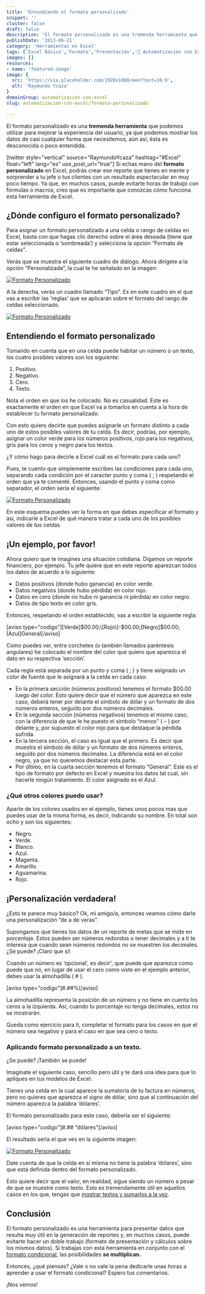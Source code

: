 ```yaml
---
title: 'Entendiendo el formato personalizado'
snippet: ''
cluster: false
draft: false 
description: 'El formato personalizado es una tremenda herramienta que te conviene aprender a utilizar. Tómate unos minutos para entenderlo.'
publishDate: '2013-06-21'
category: 'Herramientas en Excel'
tags: ['Excel Básico','Formato','Presentación','🤖 Automatización con Excel']
images: []
resources: 
- name: 'featured-image'
image: {
  src: 'https://via.placeholder.com/1920x1080/eee?text=16:9',
  alt: 'Raymundo Ycaza'
}
domainGroup: automatizacion-con-excel
slug: automatizacion-con-excel/formato-personalizado

---
```


El formato personalizado es una **tremenda herramienta** que podemos utilizar para mejorar la experiencia del usuario, ya que podemos mostrar los datos de casi cualquier forma que necesitemos, aún así, ésta es desconocida o poco entendida.

\[twitter style="vertical" source="RaymundoYcaza" hashtag="#Excel" float="left" lang="es" use_post_url="true"\] Si echas mano del **formato personalizado** en Excel, podrás crear ese reporte que tienes en mente y sorprender a tu jefe o tus clientes con un resultado espectacular en muy poco tiempo. Ya que, en muchos casos, puede evitarte horas de trabajo con fórmulas o macros, creo que es importante que conozcas cómo funciona esta herramienta de Excel.

## ¿Dónde configuro el formato personalizado?

Para asignar un formato personalizado a una celda o rango de celdas en Excel, basta con que hagas clic derecho sobre el área deseada (tiene que estar seleccionada o ‘sombreada’) y selecciona la opción “Formato de celdas”.

Verás que se muestra el siguiente cuadro de diálogo. Ahora dirígete a la opción “Personalizada”, la cual te he señalado en la imagen:

[![Formato Personalizado](images/formato-condicional-000061-300x254.jpg)](http://raymundoycaza.com/wp-content/uploads/formato-condicional-000061.jpg)

A la derecha, verás un cuadro llamado “Tipo”. Es en este cuadro en el que vas a escribir las ‘reglas’ que se aplicarán sobre el formato del rango de celdas seleccionado.

[![Formato Personalizado](images/formato-condicional-000062-300x254.jpg)](http://raymundoycaza.com/wp-content/uploads/formato-condicional-000062.jpg)

## Entendiendo el formato personalizado

Tomando en cuenta que en una celda puede habitar un número o un texto, los cuatro posibles valores son los siguiente:

1. Positivo.
2. Negativo.
3. Cero.
4. Texto.

Nota el orden en que los he colocado. No es casualidad. Este es exactamente el orden en que Excel va a tomarlos en cuenta a la hora de establecer tu formato personalizado.

Con esto quiero decirte que puedes asignarle un formato distinto a cada uno de estos posibles valores de tu celda. Es decir, podrías, por ejemplo, asignar un color verde para los números positivos, rojo para los negativos, gris para los ceros y negro para los textos.

¿Y cómo hago para decirle a Excel cuál es el formato para cada uno?

Pues, te cuento que simplemente escribes las condiciones para cada uno, separando cada condición por el caracter punto y coma ( ; ) respetando el orden que ya te comenté. Entonces, usando el punto y coma como separador, el orden seria el siguiente:

[![Formato Personalizado](images/formato-personalizado_diagrama-600x37.png)](http://raymundoycaza.com/wp-content/uploads/formato-personalizado_diagrama.png)

En este esquema puedes ver la forma en que debes especificar el formato y así, indicarle a Excel de qué manera tratar a cada uno de los posibles valores de tus celdas.

## ¡Un ejemplo, por favor!

Ahora quiero que te imagines una situación cotidiana. Digamos un reporte financiero, por ejemplo. Tu jefe quiere que en este reporte aparezcan todos los datos de acuerdo a lo siguiente:

- Datos positivos (donde hubo ganancia) en color verde.
- Datos negativos (donde hubo pérdida) en color rojo.
- Datos en cero (donde no hubo ni ganancia ni pérdida) en color negro.
- Datos de tipo texto en color gris.

Entonces, respetando el orden establecido, vas a escribir la siguiente regla:

\[aviso type="codigo"\]\[Verde\]$00.00;\[Rojo\]-$00.00;\[Negro\]$00.00;\[Azul\]General\[/aviso\]

Como puedes ver, entre corchetes (o también llamados paréntesis angulares) he colocado el nombre del color que quiero que aparezca el dato en su respectiva ‘sección’.

Cada regla está separada por un punto y coma ( ; ) y tiene asignado un color de fuente que le asignará a la celda en cada caso:

- En la primera sección (números positivos) tenemos el formato $00.00 luego del color. Esto quiere decir que el número que aparezca en este caso, deberá tener por delante el símbolo de dólar y un formato de dos números enteros, seguido por dos números decimales.
- En la segunda sección (números negativos) tenemos el mismo caso, con la diferencia de que le he puesto el símbolo “menos” ( – ) por delante y, por supuesto el color rojo para que destaque la pérdida sufrida.
- En la tercera sección, el caso es igual que el primero. Es decir que muestra el símbolo de dólar y un formato de dos números enteros, seguido por dos números decimales. La diferencia está en el color negro, ya que no queremos destacar esta parte.
- Por último, en la cuarta sección tenemos el formato “General”. Este es el tipo de formato por defecto en Excel y muestra los datos tal cual, sin hacerle ningún tratamiento. El color asignado es el Azul.

### ¿Qué otros colores puedo usar?

Aparte de los colores usados en el ejemplo, tienes unos pocos mas que puedes usar de la misma forma, es decir, indicando su nombre. En total son ocho y son los siguientes:

- Negro.
- Verde.
- Blanco.
- Azul.
- Magenta.
- Amarillo.
- Aguamarina.
- Rojo.

## ¡Personalización verdadera!

¿Esto te parece muy básico? Ok, mi amigo/a, entonces veamos cómo darle una personalización “de a de veras”.

Supongamos que tienes los datos de un reporte de metas que se mide en porcentaje. Estos pueden ser números redondos o tener decimales y a ti te interesa que cuando sean números redondos no se muestren los decimales. ¿Se puede? ¡Claro que si!

Cuando un número es ‘opcional’, es decir', que puede que aparezca como puede que no, en lugar de usar el cero como viste en el ejemplo anterior, debes usar la almohadilla ( # ).

\[aviso type="codigo"\]#.##%\[/aviso\]

La almohadilla representa la posición de un número y no tiene en cuenta los ceros a la izquierda. Así, cuando tu porcentaje no tenga decimales, estos no se mostrarán.

Queda como ejercicio para ti, completar el formato para los casos en que el número sea negativo y para el caso en que sea cero o texto.

### Aplicando formato personalizado a un texto.

¿Se puede? ¡También se puede!

Imagínate el siguiente caso, sencillo pero útil y te dará una idea para que lo apliques en tus modelos de Excel:

Tienes una celda en la cual aparece la sumatoria de tu factura en números; pero no quieres que aparezca el signo de dólar, sino que al continuación del número aparezca la palabra ‘dólares’.

El formato personalizado para este caso, debería ser el siguiente:

\[aviso type="codigo"\]#.## “dólares”\[/aviso\]

El resultado sería el que ves en la siguiente imagen:

[![Formato Personalizado](images/formato-condicional-000063.jpg)](http://raymundoycaza.com/wp-content/uploads/formato-condicional-000063.jpg)

Date cuenta de que la celda en sí misma no tiene la palabra ‘dólares’, sino que está definida dentro del formato personalizado.

Esto quiere decir que el valor, en realidad, sigue siendo un número a pesar de que se muestre como texto. Esto es tremendamente útil en aquellos casos en los que, tengas que [mostrar textos y sumarlos a la vez](http://raymundoycaza.com/diferencia-de-fechas-en-excel/).

## Conclusión

El formato personalizado es una herramienta para presentar datos que resulta muy útil en la generación de reportes y, en muchos casos, puede evitarte hacer un doble trabajo (formato de presentación y cálculos sobre los mismos datos). Si trabajas con esta herramienta en conjunto con el [formato condicional](raymundoycaza.com/tag/formato-condicional/ "Formato condicional"), las posibilidades **se multiplican.**

Entonces, ¿qué piensas? ¿Vale o no vale la pena dedicarle unas horas a aprender a usar el formato condicional? Espero tus comentarios.

¡Nos vemos!
